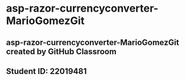# asp-razor-currencyconverter-MarioGomezGit
## asp-razor-currencyconverter-MarioGomezGit created by GitHub Classroom
## Student ID: 22019481
